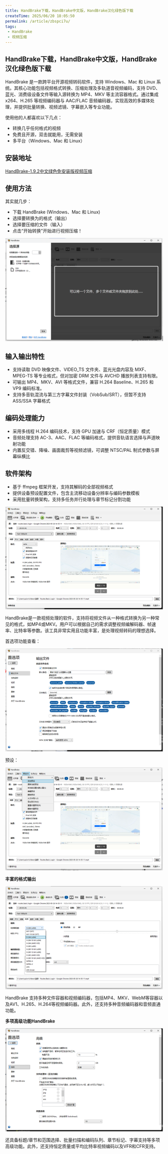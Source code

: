 ```yaml
---
title: HandBrake下载，HandBrake中文版，HandBrake汉化绿色版下载
createTime: 2025/06/20 18:05:50
permalink: /article/zbspci7u/
tags:
 - HandBrake
 - 视频压缩
---
```


## HandBrake下载，HandBrake中文版，HandBrake汉化绿色版下载

HandBrake 是一款跨平台开源视频转码软件，支持 Windows、Mac 和 Linux 系统。其核心功能包括视频格式转换、压缩处理及多轨道音视频编码，支持 DVD、蓝光、消费级设备文件等输入源转换为 MP4、MKV 等主流容器格式。通过集成 x264、H.265 等视频编码器与 AAC/FLAC 音频编码器，实现高效的多媒体处理，并提供批量转换、视频滤镜、字幕嵌入等专业功能。


使用他的人都喜欢以下几点：

- 转换几乎任何格式的视频
- 免费且开源，双击就能用，无需安装
- 多平台（Windows、Mac 和 Linux）


## 安装地址

[HandBrake-1.9.2中文绿色免安装版视频压缩](https://pan.quark.cn/s/423ed90a3f16)


## 使用方法

其实就几步：

- 下载 HandBrake (Windows、Mac 和 Linux)
- 选择要转换为的格式（输出）
- 选择要压缩的文件（输入）
- 点击“开始转换”开始进行视频压缩！


![alt text](11.png)

 

## 输入输出特性

- 支持读取 DVD 映像文件、VIDEO_TS 文件夹、蓝光光盘内容及 MXF、MPEG-TS 等专业格式，但对加密 DRM 文件与 AVCHD 播放列表支持有限。
- 可输出 MP4、MKV、AVI 等格式文件，兼容 H.264 Baseline、H.265 和 VP9 编码标准。
- 支持多音轨混流与第三方字幕文件封装（VobSub/SRT），但暂不支持 ASS/SSA 字幕格式

## 编码处理能力

- 采用多线程 H.264 编码技术，支持 GPU 加速与 CRF（恒定质量）模式
- 音频处理支持 AC-3、AAC、FLAC 等编码格式，提供音轨语言选择与声道映射功能
- 内置反交错、降噪、画面裁剪等视频滤镜，可调整 NTSC/PAL 制式参数与屏幕纵横比

## 软件架构

- 基于 ffmpeg 框架开发，支持其解码的全部视频格式
- 提供设备预设配置文件，包含主流移动设备分辨率与编码参数模板
- 采用批量转换架构，支持多任务并行处理与章节标记分割功能

![alt text](12.png)

HandBrake是一款视频处理的软件，支持将视频文件从一种格式转换为另一种常见的格式，如MP4或MKV。用户可以根据自己的需求调整视频编解码器、帧速率、比特率等参数。该工具非常实用且功能丰富，是处理视频转码的理想选择。

首选项功能查看：

![alt text](13.png)

预设：

![alt text](14.png)


**丰富的格式输出**

![alt text](15.png)

HandBrake 支持多种文件容器和视频编码器，包括MP4、MKV、WebM等容器以及AV1、H.265、H.264等视频编码器。此外，还支持多种音频编码器和音频直通功能。


**多项高级功能HandBrake**

![alt text](16.png)

还具备标题/章节和范围选择、批量扫描和编码队列、章节标记、字幕支持等多项高级功能。此外，还支持恒定质量或平均比特率视频编码以及VFR和CFR支持。
